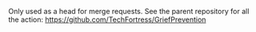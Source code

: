 Only used as a head for merge requests.  See the parent repository for all the action: https://github.com/TechFortress/GriefPrevention
